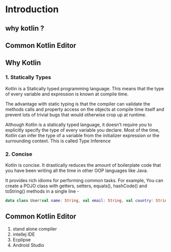 # Introduction 
## why kotlin ?
## Common Kotlin Editor

## Why Kotlin
### 1. Statically Types
Kotlin is a Statically typed programming language. This means that the type of every variable and expression is known at compile time.

The advantage with static typing is that the compiler can validate the methods calls and property access on the objects at compile time itself and prevent lots of trivial bugs that would otherwise crop up at runtime.

Although Kotlin is a statically typed language, it doesn’t require you to explicitly specify the type of every variable you declare. Most of the time, Kotlin can infer the type of a variable from the initializer expression or the surrounding context. This is called Type Inference

### 2. Concise
Kotlin is concise. It drastically reduces the amount of boilerplate code that you have been writing all the time in other OOP languages like Java.

It provides rich idioms for performing common tasks. For example, You can create a POJO class with getters, setters, equals(), hashCode() and toString() methods in a single line -

```kotlin
data class User(val name: String, val email: String, val country: String)
```

## Common Kotlin Editor
1. stand alone compiler
2. intellej IDE
3. Ecplipse
4. Android Studio
